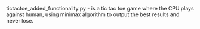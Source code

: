 tictactoe_added_functionality.py - is a tic tac toe game where the CPU plays against human, using minimax algorithm to output the best results and never lose.
